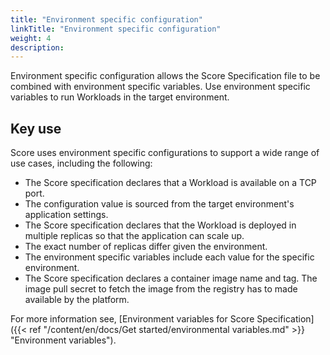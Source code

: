 ```yaml
---
title: "Environment specific configuration"
linkTitle: "Environment specific configuration"
weight: 4
description:
---
```


Environment specific configuration allows the Score Specification file to be combined with environment specific variables. Use environment specific variables to run Workloads in the target environment.

## Key use

Score uses environment specific configurations to support a wide range of use cases, including the following:

- The Score specification declares that a Workload is available on a TCP port.
- The configuration value is sourced from the target environment's application settings.
- The Score specification declares that the Workload is deployed in multiple replicas so that the application can scale up.
- The exact number of replicas differ given the environment.
- The environment specific variables include each value for the specific environment.
- The Score specification declares a container image name and tag. The image pull secret to fetch the image from the registry has to made available by the platform.

For more information see, [Environment variables for Score Specification]({{< ref "/content/en/docs/Get started/environmental variables.md" >}} "Environment variables").
